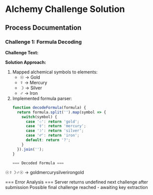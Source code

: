 # Alchemy Challenge Solution

## Process Documentation

### Challenge 1: Formula Decoding
**Challenge Text:**


**Solution Approach:**
1. Mapped alchemical symbols to elements:
   - ☉ → Gold
   - ☿ → Mercury
   - ☽ → Silver
   - ♂ → Iron
2. Implemented formula parser:
   ```javascript
   function decodeFormula(formula) {
     return formula.split('').map(symbol => {
       switch(symbol) {
         case '☉': return 'gold';
         case '☿': return 'mercury';
         case '☽': return 'silver';
         case '♂': return 'iron';
         default: return '?';
       }
     }).join('');
   }

   === Decoded Formula ===
☉☿☽♂☉ → goldmercurysilverirongold

=== Error Analysis ===
Server returns undefined next challenge after submission
Possible final challenge reached - awaiting key extraction
